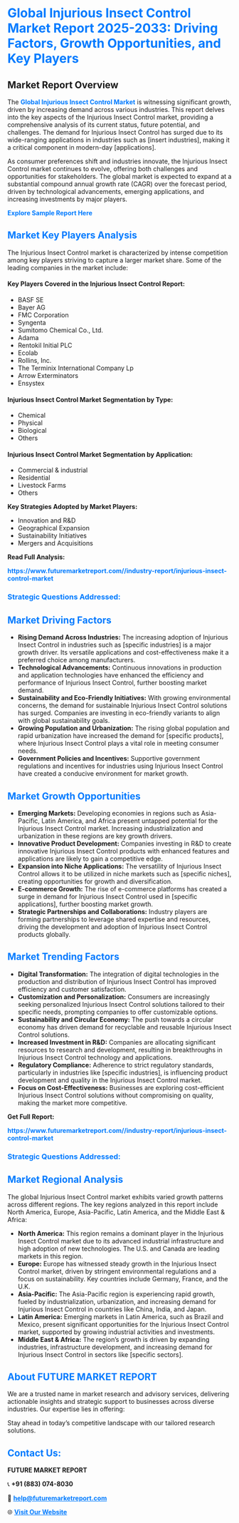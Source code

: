 <h1 style="color: #007BFF;">Global Injurious Insect Control Market Report 2025-2033: Driving Factors, Growth Opportunities, and Key Players</h1>

<section id="overview">
<h2>Market Report Overview</h2>
<p>The <a href="https://www.futuremarketreport.com//industry-report/injurious-insect-control-market" style="color: #007BFF; text-decoration: none;"><strong>Global Injurious Insect Control Market</strong></a> is witnessing significant growth, driven by increasing demand across various industries. This report delves into the key aspects of the Injurious Insect Control market, providing a comprehensive analysis of its current status, future potential, and challenges. The demand for Injurious Insect Control has surged due to its wide-ranging applications in industries such as [insert industries], making it a critical component in modern-day [applications].</p>
<p>As consumer preferences shift and industries innovate, the Injurious Insect Control market continues to evolve, offering both challenges and opportunities for stakeholders. The global market is expected to expand at a substantial compound annual growth rate (CAGR) over the forecast period, driven by technological advancements, emerging applications, and increasing investments by major players.</p>
</section>

<section id="overview">
<p><a href="https://www.futuremarketreport.com//request-sample/reportId=58055" style="color: #007BFF; text-decoration: none;"><strong>Explore Sample Report Here</strong></a></p>
</section>

<section id="key-players">
<h2 style="color: #007BFF;">Market Key Players Analysis</h2>
<p>The Injurious Insect Control market is characterized by intense competition among key players striving to capture a larger market share. Some of the leading companies in the market include:</p>
<h4>Key Players Covered in the Injurious Insect Control Report:</h4>
<ul><li>BASF SE</li><li>Bayer AG</li><li>FMC Corporation</li><li>Syngenta</li><li>Sumitomo Chemical Co., Ltd.</li><li>Adama</li><li>Rentokil Initial PLC</li><li>Ecolab</li><li>Rollins, Inc.</li><li>The Terminix International Company Lp</li><li>Arrow Exterminators</li><li>Ensystex</li></ul>
<h4>Injurious Insect Control Market Segmentation by Type:</h4>
<ul><li>Chemical</li><li>Physical</li><li>Biological</li><li>Others</li></ul>

<h4>Injurious Insect Control Market Segmentation by Application:</h4>
<ul><li>Commercial &amp; industrial</li><li>Residential</li><li>Livestock Farms</li><li>Others</li></ul>
<p><strong>Key Strategies Adopted by Market Players:</strong></p>
<ul>
<li>Innovation and R&D</li>
<li>Geographical Expansion</li>
<li>Sustainability Initiatives</li>
<li>Mergers and Acquisitions</li>
</ul>
</section>

<section>
<p><strong>Read Full Analysis: </strong></p><a href="https://www.futuremarketreport.com//industry-report/injurious-insect-control-market" style="color: #007BFF; text-decoration: none;"><strong>https://www.futuremarketreport.com//industry-report/injurious-insect-control-market</strong></a>
<h3 style="color: #007BFF;">Strategic Questions Addressed:</h3>
</section>

<section id="driving-factors">
<h2 style="color: #007BFF;">Market Driving Factors</h2>
<ul>
<li><strong>Rising Demand Across Industries:</strong> The increasing adoption of Injurious Insect Control in industries such as [specific industries] is a major growth driver. Its versatile applications and cost-effectiveness make it a preferred choice among manufacturers.</li>
<li><strong>Technological Advancements:</strong> Continuous innovations in production and application technologies have enhanced the efficiency and performance of Injurious Insect Control, further boosting market demand.</li>
<li><strong>Sustainability and Eco-Friendly Initiatives:</strong> With growing environmental concerns, the demand for sustainable Injurious Insect Control solutions has surged. Companies are investing in eco-friendly variants to align with global sustainability goals.</li>
<li><strong>Growing Population and Urbanization:</strong> The rising global population and rapid urbanization have increased the demand for [specific products], where Injurious Insect Control plays a vital role in meeting consumer needs.</li>
<li><strong>Government Policies and Incentives:</strong> Supportive government regulations and incentives for industries using Injurious Insect Control have created a conducive environment for market growth.</li>
</ul>
</section>

<section id="growth-opportunities">
<h2 style="color: #007BFF;">Market Growth Opportunities</h2>
<ul>
<li><strong>Emerging Markets:</strong> Developing economies in regions such as Asia-Pacific, Latin America, and Africa present untapped potential for the Injurious Insect Control market. Increasing industrialization and urbanization in these regions are key growth drivers.</li>
<li><strong>Innovative Product Development:</strong> Companies investing in R&D to create innovative Injurious Insect Control products with enhanced features and applications are likely to gain a competitive edge.</li>
<li><strong>Expansion into Niche Applications:</strong> The versatility of Injurious Insect Control allows it to be utilized in niche markets such as [specific niches], creating opportunities for growth and diversification.</li>
<li><strong>E-commerce Growth:</strong> The rise of e-commerce platforms has created a surge in demand for Injurious Insect Control used in [specific applications], further boosting market growth.</li>
<li><strong>Strategic Partnerships and Collaborations:</strong> Industry players are forming partnerships to leverage shared expertise and resources, driving the development and adoption of Injurious Insect Control products globally.</li>
</ul>
</section>

<section id="trending-factors">
<h2 style="color: #007BFF;">Market Trending Factors</h2>
<ul>
<li><strong>Digital Transformation:</strong> The integration of digital technologies in the production and distribution of Injurious Insect Control has improved efficiency and customer satisfaction.</li>
<li><strong>Customization and Personalization:</strong> Consumers are increasingly seeking personalized Injurious Insect Control solutions tailored to their specific needs, prompting companies to offer customizable options.</li>
<li><strong>Sustainability and Circular Economy:</strong> The push towards a circular economy has driven demand for recyclable and reusable Injurious Insect Control solutions.</li>
<li><strong>Increased Investment in R&D:</strong> Companies are allocating significant resources to research and development, resulting in breakthroughs in Injurious Insect Control technology and applications.</li>
<li><strong>Regulatory Compliance:</strong> Adherence to strict regulatory standards, particularly in industries like [specific industries], is influencing product development and quality in the Injurious Insect Control market.</li>
<li><strong>Focus on Cost-Effectiveness:</strong> Businesses are exploring cost-efficient Injurious Insect Control solutions without compromising on quality, making the market more competitive.</li>
</ul>
</section>

<section>
<p><strong>Get Full Report: </strong></p><a href="https://www.futuremarketreport.com//industry-report/injurious-insect-control-market" style="color: #007BFF; text-decoration: none;"><strong>https://www.futuremarketreport.com//industry-report/injurious-insect-control-market</strong></a>
<h3 style="color: #007BFF;">Strategic Questions Addressed:</h3>
</section>


<section id="regional-analysis">
<h2 style="color: #007BFF;">Market Regional Analysis</h2>
<p>The global Injurious Insect Control market exhibits varied growth patterns across different regions. The key regions analyzed in this report include North America, Europe, Asia-Pacific, Latin America, and the Middle East & Africa:</p>
<ul>
<li><strong>North America:</strong> This region remains a dominant player in the Injurious Insect Control market due to its advanced industrial infrastructure and high adoption of new technologies. The U.S. and Canada are leading markets in this region.</li>
<li><strong>Europe:</strong> Europe has witnessed steady growth in the Injurious Insect Control market, driven by stringent environmental regulations and a focus on sustainability. Key countries include Germany, France, and the U.K.</li>
<li><strong>Asia-Pacific:</strong> The Asia-Pacific region is experiencing rapid growth, fueled by industrialization, urbanization, and increasing demand for Injurious Insect Control in countries like China, India, and Japan.</li>
<li><strong>Latin America:</strong> Emerging markets in Latin America, such as Brazil and Mexico, present significant opportunities for the Injurious Insect Control market, supported by growing industrial activities and investments.</li>
<li><strong>Middle East & Africa:</strong> The region’s growth is driven by expanding industries, infrastructure development, and increasing demand for Injurious Insect Control in sectors like [specific sectors].</li>
</ul>
</section>

<footer>
<h2 style="color: #007BFF;">About FUTURE MARKET REPORT</h2>
<p>We are a trusted name in market research and advisory services, delivering actionable insights and strategic support to businesses across diverse industries. Our expertise lies in offering:</p>

<p>Stay ahead in today’s competitive landscape with our tailored research solutions.</p>

<h2 style="color: #007BFF;">Contact Us:</h2>
<p><strong>FUTURE MARKET REPORT</strong></p>
<p>📞 <strong>+91 (883) 074-8030</strong></p>
<p>📧 <strong><a href="mailto:help@futuremarketreport.com" style="color: #007BFF;">help@futuremarketreport.com</a></strong></p>
<p>🌐 <strong><a href="https://www.futuremarketreport.com/" style="color: #007BFF;">Visit Our Website</a></strong></p>
</footer>